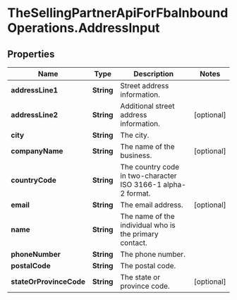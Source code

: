 # TheSellingPartnerApiForFbaInboundOperations.AddressInput

## Properties
Name | Type | Description | Notes
------------ | ------------- | ------------- | -------------
**addressLine1** | **String** | Street address information. | 
**addressLine2** | **String** | Additional street address information. | [optional] 
**city** | **String** | The city. | 
**companyName** | **String** | The name of the business. | [optional] 
**countryCode** | **String** | The country code in two-character ISO 3166-1 alpha-2 format. | 
**email** | **String** | The email address. | [optional] 
**name** | **String** | The name of the individual who is the primary contact. | 
**phoneNumber** | **String** | The phone number. | 
**postalCode** | **String** | The postal code. | 
**stateOrProvinceCode** | **String** | The state or province code. | [optional] 


